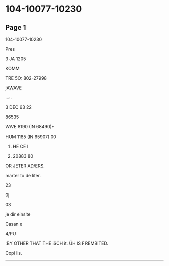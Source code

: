 # 104-10077-10230

## Page 1

104-10077-10230

Pres

3 JA 1205

KOMM

TRE 5O: 802-27998

jAWAVE

...:.

3 DEC 63 22

86535

WiVE 8190 (IN 68490)*

HUM 1185 (IN 65907) 00

1. HE CE I

2. 20883 80

OR JETER AD/ERS.

marter to de liter.

23

0j

03

je dir einsite

Casan e

4/PU

:BY OTHER THAT THE iSCH it. ÜH IS FREMBITED.

Copi lis.

---

